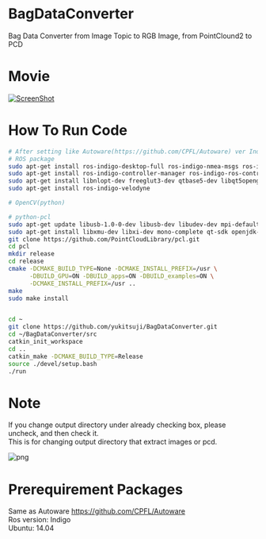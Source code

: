 # BagDataConverter
Bag Data Converter  from Image Topic to RGB Image, from PointClound2 to PCD

# Movie
[![ScreenShot](http://img.youtube.com/vi/oejMGJrsObo/0.jpg)](https://www.youtube.com/watch?v=oejMGJrsObo&feature=youtu.be)


# How To Run Code

```bash
# After setting like Autoware(https://github.com/CPFL/Autoware) ver Indigo, Ubuntu 14.04
# ROS package
sudo apt-get install ros-indigo-desktop-full ros-indigo-nmea-msgs ros-indigo-nmea-navsat-driver ros-indigo-sound-play ros-indigo-jsk-visualization ros-indigo-grid-map
sudo apt-get install ros-indigo-controller-manager ros-indigo-ros-control ros-indigo-ros-controllers ros-indigo-gazebo-ros-control ros-indigo-sicktoolbox ros-indigo-sicktoolbox-wrapper ros-indigo-joystick-drivers ros-indigo-novatel-span-driver
sudo apt-get install libnlopt-dev freeglut3-dev qtbase5-dev libqt5opengl5-dev libssh2-1-dev libarmadillo-dev libpcap-dev gksu libgl1-mesa-dev
sudo apt-get install ros-indigo-velodyne

# OpenCV(python)

# python-pcl
sudo apt-get update libusb-1.0-0-dev libusb-dev libudev-dev mpi-default-dev openmpi-bin openmpi-common libflann1.8 libflann-dev libeigen3-dev libboost-all-dev libvtk5.10-qt4 libvtk5.10 libvtk5-dev libqhull* libgtest-dev freeglut3-dev pkg-config
sudo apt-get install libxmu-dev libxi-dev mono-complete qt-sdk openjdk-8-jdk openjdk-8-jre
git clone https://github.com/PointCloudLibrary/pcl.git
cd pcl
mkdir release
cd release
cmake -DCMAKE_BUILD_TYPE=None -DCMAKE_INSTALL_PREFIX=/usr \
      -DBUILD_GPU=ON -DBUILD_apps=ON -DBUILD_examples=ON \
      -DCMAKE_INSTALL_PREFIX=/usr ..
make
sudo make install


cd ~
git clone https://github.com/yukitsuji/BagDataConverter.git
cd ~/BagDataConverter/src
catkin_init_workspace
cd ..
catkin_make -DCMAKE_BUILD_TYPE=Release
source ./devel/setup.bash
./run  
```
# Note
If you change output directory under already checking box, please uncheck, and then check it.  
This is for changing output directory that extract images or pcd.  

![png](https://github.com/yukitsuji/BagDataConverter/blob/master/image_for_readme/output_dir.png)


# Prerequirement Packages
Same as Autoware <https://github.com/CPFL/Autoware>  
Ros version: Indigo  
Ubuntu: 14.04
